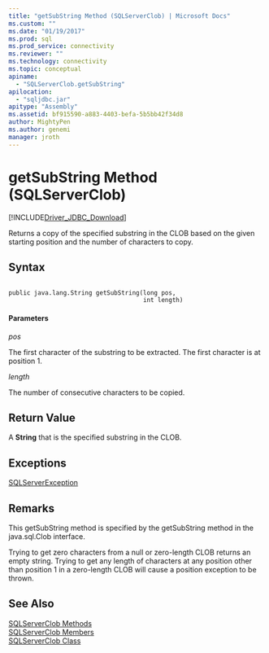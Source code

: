 ```yaml
---
title: "getSubString Method (SQLServerClob) | Microsoft Docs"
ms.custom: ""
ms.date: "01/19/2017"
ms.prod: sql
ms.prod_service: connectivity
ms.reviewer: ""
ms.technology: connectivity
ms.topic: conceptual
apiname: 
  - "SQLServerClob.getSubString"
apilocation: 
  - "sqljdbc.jar"
apitype: "Assembly"
ms.assetid: bf915590-a883-4403-befa-5b5bb42f34d8
author: MightyPen
ms.author: genemi
manager: jroth
---
```

# getSubString Method (SQLServerClob)
[!INCLUDE[Driver_JDBC_Download](../../../includes/driver_jdbc_download.md)]

  Returns a copy of the specified substring in the CLOB based on the given starting position and the number of characters to copy.  
  
## Syntax  
  
```  
  
public java.lang.String getSubString(long pos,  
                                     int length)  
```  
  
#### Parameters  
 *pos*  
  
 The first character of the substring to be extracted. The first character is at position 1.  
  
 *length*  
  
 The number of consecutive characters to be copied.  
  
## Return Value  
 A **String** that is the specified substring in the CLOB.  
  
## Exceptions  
 [SQLServerException](../../../connect/jdbc/reference/sqlserverexception-class.md)  
  
## Remarks  
 This getSubString method is specified by the getSubString method in the java.sql.Clob interface.  
  
 Trying to get zero characters from a null or zero-length CLOB returns an empty string. Trying to get any length of characters at any position other than position 1 in a zero-length CLOB will cause a position exception to be thrown.  
  
## See Also  
 [SQLServerClob Methods](../../../connect/jdbc/reference/sqlserverclob-methods.md)   
 [SQLServerClob Members](../../../connect/jdbc/reference/sqlserverclob-members.md)   
 [SQLServerClob Class](../../../connect/jdbc/reference/sqlserverclob-class.md)  
  
  
